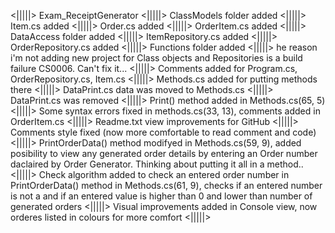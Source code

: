 <|||||> Exam_ReceiptGenerator <|||||>
 ClassModels folder added <|||||>
 Item.cs added <|||||>
 Order.cs added <|||||>
 OrderItem.cs added <|||||>
 DataAccess folder added <|||||>
 ItemRepository.cs added <|||||>
 OrderRepository.cs added <|||||>
 Functions folder added <|||||> 
 he reason i'm not adding new project for Class objects and Repositories is a build failure CS0006. Can't fix it... <|||||>
 Comments added for Program.cs, OrderRepository.cs, Item.cs <|||||>
 Methods.cs added for putting methods there <|||||>
 DataPrint.cs data was moved to Methods.cs <|||||>
 DataPrint.cs was removed <|||||>
 Print() method added in Methods.cs(65, 5) <|||||>
 Some syntax errors fixed in methods.cs(33, 13), comments added in OrderItem.cs <|||||>
 Readme.txt view improvements for GitHub <|||||>
 Comments style fixed (now more comfortable to read comment and code) <|||||>
 PrintOrderData() method  modifyed in Methods.cs(59, 9), added posibility to view any generated order details by entering an Order number daclaired by Order Generator. Thinking about putting it all in a method.. <|||||>
 Check algorithm added to check an entered order number in PrintOrderData() method in Methods.cs(61, 9), checks if an entered number is not a <string> and if an entered value is higher than 0 and lower than number of generated orders <|||||>
 Visual improvements added in Console view, now orderes listed in colours for more comfort <|||||>